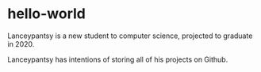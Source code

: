 # hello-world

Lanceypantsy is a new student to computer science, projected to graduate in 2020. 

Lanceypantsy has intentions of storing all of his projects on Github. 
